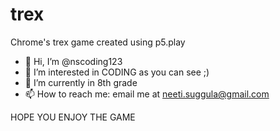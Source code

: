 # trex
Chrome's trex game created using p5.play

- 👋 Hi, I’m @nscoding123
- 👀 I’m interested in CODING as you can see ;)
- 🌱 I’m currently in 8th grade
- 📫 How to reach me: email me at neeti.suggula@gmail.com

HOPE YOU ENJOY THE GAME

